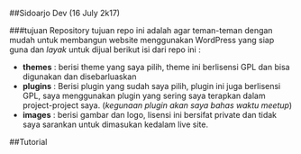 ##Sidoarjo Dev (16 July 2k17)

###tujuan Repository
tujuan repo ini adalah agar teman-teman dengan mudah untuk membangun website menggunakan WordPress yang siap guna dan *layak* untuk dijual
berikut isi dari repo ini :
- **themes** : berisi theme yang saya pilih, theme ini berlisensi GPL dan bisa digunakan dan disebarluaskan
- **plugins** : Berisi plugin yang sudah saya pilih, plugin ini juga berlisensi GPL, saya menggunakan plugin yang sering saya terapkan dalam project-project saya. (*kegunaan plugin akan saya bahas waktu meetup*)
- **images** : berisi gambar dan logo, lisensi ini bersifat private dan tidak saya sarankan untuk dimasukan kedalam live site.

##Tutorial

